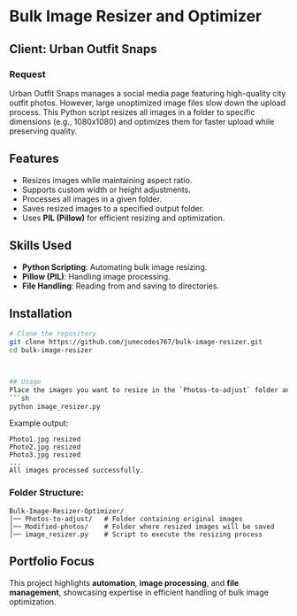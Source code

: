 # Bulk Image Resizer and Optimizer

## Client: Urban Outfit Snaps

### Request
Urban Outfit Snaps manages a social media page featuring high-quality city outfit photos. However, large unoptimized image files slow down the upload process. This Python script resizes all images in a folder to specific dimensions (e.g., 1080x1080) and optimizes them for faster upload while preserving quality.

## Features
- Resizes images while maintaining aspect ratio.
- Supports custom width or height adjustments.
- Processes all images in a given folder.
- Saves resized images to a specified output folder.
- Uses **PIL (Pillow)** for efficient resizing and optimization.

## Skills Used
- **Python Scripting**: Automating bulk image resizing.
- **Pillow (PIL)**: Handling image processing.
- **File Handling**: Reading from and saving to directories.

## Installation
```sh
# Clone the repository
git clone https://github.com/junecodes767/bulk-image-resizer.git
cd bulk-image-resizer



## Usage
Place the images you want to resize in the `Photos-to-adjust` folder and run the script:
```sh
python image_resizer.py
```

Example output:
```
Photo1.jpg resized
Photo2.jpg resized
Photo3.jpg resized
...
All images processed successfully.
```

### Folder Structure:
```
Bulk-Image-Resizer-Optimizer/
│── Photos-to-adjust/   # Folder containing original images
│── Modified-photos/    # Folder where resized images will be saved
│── image_resizer.py    # Script to execute the resizing process
```

## Portfolio Focus
This project highlights **automation**, **image processing**, and **file management**, showcasing expertise in efficient handling of bulk image optimization.


